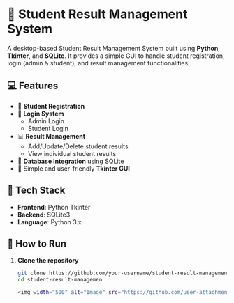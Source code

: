 # 🏫 Student Result Management System

A desktop-based Student Result Management System built using **Python**, **Tkinter**, and **SQLite**. It provides a simple GUI to handle student registration, login (admin & student), and result management functionalities.

## 💻 Features

- 📝 **Student Registration**
- 🔐 **Login System**
  - Admin Login
  - Student Login
- 📊 **Result Management**
  - Add/Update/Delete student results
  - View individual student results
- 📁 **Database Integration** using SQLite
- 📌 Simple and user-friendly **Tkinter GUI**

## 🧰 Tech Stack

- **Frontend**: Python Tkinter
- **Backend**: SQLite3
- **Language**: Python 3.x

## 🚀 How to Run

1. **Clone the repository**
   ```bash
   git clone https://github.com/your-username/student-result-management.git
   cd student-result-managemen

   <img width="500" alt="Image" src="https://github.com/user-attachments/assets/2439d2e3-80b4-49a7-a62d-c0d93ae1094d" />

